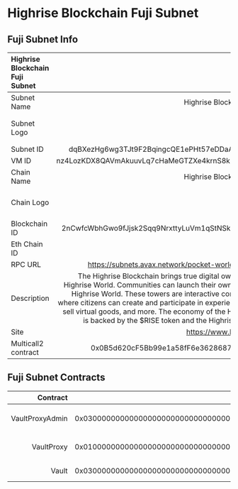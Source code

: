 # Highrise Blockchain Fuji Subnet

## Fuji Subnet Info

| Highrise Blockchain Fuji Subnet |                                                                                                                                                                                                                                                                                                                                                                                      |
| :------------------------------ | -----------------------------------------------------------------------------------------------------------------------------------------------------------------------------------------------------------------------------------------------------------------------------------------------------------------------------------------------------------------------------------: |
| Subnet Name                     |                                                                                                                                                                                                                                                                                                                                                          Highrise Blockchain Testnet |
| Subnet Logo                     |                                                                                                                                                                                                                                                           <img src="https://cdn-production.joinhighrise.com/blockchain/highrise_blockchain_testnet_logo.png" width="64" height="64"> |
| Subnet ID                       |                                                                                                                                                                                                                                                                                                                                    dqBXezHg6wg3TJt9F2BqingcQE1ePHt57eDDaAQfinzVRv4zz |
| VM ID                           |                                                                                                                                                                                                                                                                                                                                    nz4LozKDX8QAVmAkuuvLq7cHaMeGTZXe4krnS8kCaCZExoVWE |
| Chain Name                      |                                                                                                                                                                                                                                                                                                                                                          Highrise Blockchain Testnet |
| Chain Logo                      |                                                                                                                                                                                                                                                           <img src="https://cdn-production.joinhighrise.com/blockchain/highrise_blockchain_testnet_logo.png" width="64" height="64"> |
| Blockchain ID                   |                                                                                                                                                                                                                                                                                                                                   2nCwfcWbhGwo9fJjsk2Sqq9NrxttyLuVm1qStNSkYvNVw5wKtJ |
| Eth Chain ID                    |                                                                                                                                                                                                                                                                                                                                                                                 8184 |
| RPC URL                         |                                                                                                                                                                                                                                                                                                                               https://subnets.avax.network/pocket-worlds/testnet/rpc |
| Description                     | The Highrise Blockchain brings true digital ownership to the Highrise World. Communities can launch their own towers in the Highrise World. These towers are interactive community hubs where citizens can create and participate in experiences, buy and sell virtual goods, and more. The economy of the Highrise World is backed by the \$RISE token and the Highrise Blockchain. |
| Site                            |                                                                                                                                                                                                                                                                                                                                                            https://www.highrise.game |
| Multicall2 contract             |                                                                                                                                                                                                                                                                                                                                           0x0B5d620cF5Bb99e1a58fF6e3628687D51c0Ac94c |

## Fuji Subnet Contracts

|        Contract |                                    Address |                                                                            Description |
| --------------: | -----------------------------------------: | -------------------------------------------------------------------------------------: |
| VaultProxyAdmin | 0x0300000000000000000000000000000000000000 |   Auxiliary contract assigned as admin of `VaultProxy` (`TransparentUpgradeableProxy`) |
|      VaultProxy | 0x0100000000000000000000000000000000000000 | `TransparentUpgradeableProxy` contract deployed at blackhole address that collects gas |
|           Vault | 0x0300000000000000000000000000000000000001 |                                     Proxy implementation for Highrise Blockchain Vault |
